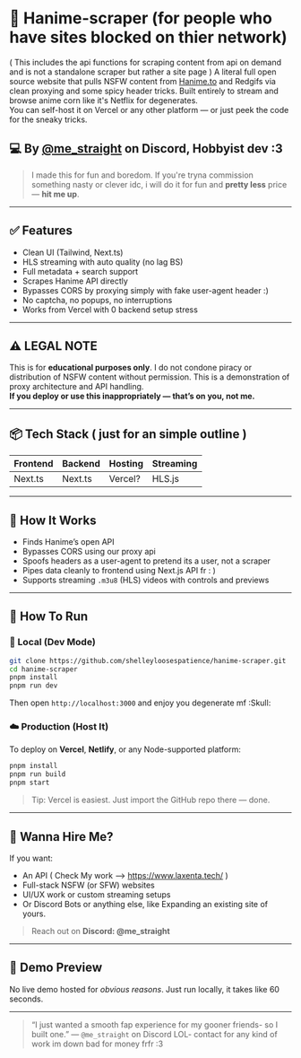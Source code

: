 # 🍑 Hanime-scraper (for people who have sites blocked on thier network)

( This includes the api functions for scraping content from api on demand and is not a standalone scraper but rather a site page )
A literal full open source website that pulls NSFW content from [Hanime.to](https://hanime.to) and Redgifs via clean proxying and some spicy header tricks. Built entirely to stream and browse anime corn like it's Netflix for degenerates.  
You can self-host it on Vercel or any other platform — or just peek the code for the sneaky tricks.

## 💻 By [@me_straight](https://discord.com/@me_Straight) on Discord, Hobbyist dev :3  
> I made this for fun and boredom. If you're tryna commission something nasty or clever idc, i will do it for fun and **pretty less** price — **hit me up**.

---

## ✅ Features
- Clean UI (Tailwind, Next.ts)
- HLS streaming with auto quality (no lag BS)
- Full metadata + search support
- Scrapes Hanime API directly
- Bypasses CORS by proxying simply with fake user-agent header :)
- No captcha, no popups, no interruptions  
- Works from Vercel with 0 backend setup stress

---

## ⚠️ LEGAL NOTE
This is for **educational purposes only**. I do not condone piracy or distribution of NSFW content without permission. This is a demonstration of proxy architecture and API handling.  
**If you deploy or use this inappropriately — that’s on you, not me.**

---

## 📦 Tech Stack ( just for an simple outline )

| Frontend | Backend | Hosting | Streaming |
|----------|---------|---------|-----------|
| Next.ts  | Next.ts | Vercel? | HLS.js    |

---

## 🧠 How It Works

- Finds Hanime’s open API
- Bypasses CORS using our proxy api 
- Spoofs headers as a user-agent to pretend its a user, not a scraper
- Pipes data cleanly to frontend using Next.js API fr : ) 
- Supports streaming `.m3u8` (HLS) videos with controls and previews

---

## 🚀 How To Run

### 🧪 Local (Dev Mode)
```bash
git clone https://github.com/shelleyloosespatience/hanime-scraper.git
cd hanime-scraper
pnpm install
pnpm run dev
````

Then open `http://localhost:3000` and enjoy you degenerate mf :Skull:

### ☁️ Production (Host It)

To deploy on **Vercel**, **Netlify**, or any Node-supported platform:

```bash
pnpm install
pnpm run build
pnpm start
```

> Tip: Vercel is easiest. Just import the GitHub repo there — done.

---

## 🤝 Wanna Hire Me?

If you want:

* An API ( Check My work --> https://www.laxenta.tech/ ) 
* Full-stack NSFW (or SFW) websites
* UI/UX work or custom streaming setups
* Or Discord Bots or anything else, like Expanding an existing site of yours.

> Reach out on **Discord: @me\_straight**

---

## 👻 Demo Preview

No live demo hosted for *obvious reasons*.
Just run locally, it takes like 60 seconds.

---

> “I just wanted a smooth fap experience for my gooner friends- so I built one.”
> — `@me_straight` on Discord LOL- contact for any kind of work im down bad for money frfr :3

```
